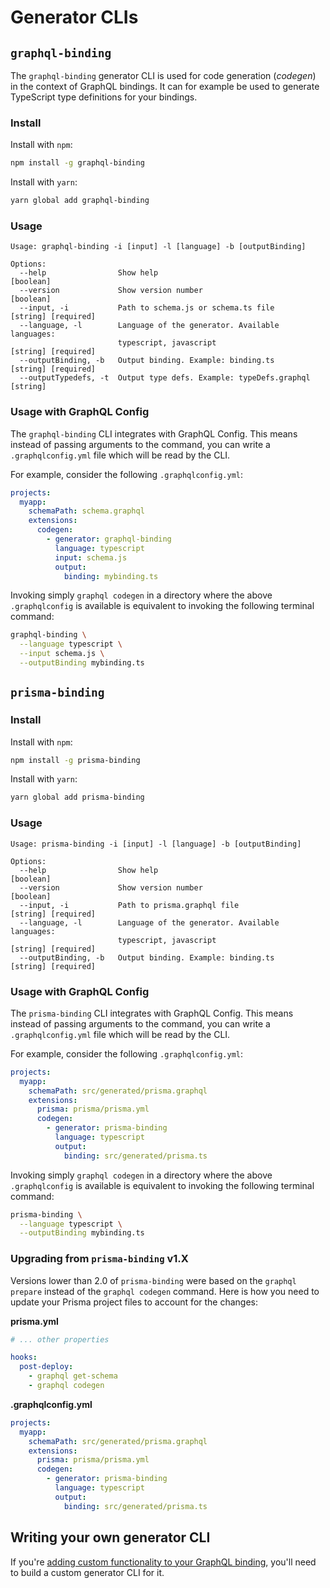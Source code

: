 # Generator CLIs

## `graphql-binding`

The `graphql-binding` generator CLI is used for code generation (_codegen_) in the context of GraphQL bindings. It can for example be used to generate TypeScript type definitions for your bindings.

### Install

Install with `npm`:

```sh
npm install -g graphql-binding
```

Install with `yarn`:

```sh
yarn global add graphql-binding
```

### Usage

```
Usage: graphql-binding -i [input] -l [language] -b [outputBinding]

Options:
  --help                Show help                                      [boolean]
  --version             Show version number                            [boolean]
  --input, -i           Path to schema.js or schema.ts file            [string] [required]
  --language, -l        Language of the generator. Available languages:
                        typescript, javascript                         [string] [required]
  --outputBinding, -b   Output binding. Example: binding.ts            [string] [required]
  --outputTypedefs, -t  Output type defs. Example: typeDefs.graphql    [string]
```

### Usage with GraphQL Config

The `graphql-binding` CLI integrates with GraphQL Config. This means instead of passing arguments to the command, you can write a `.graphqlconfig.yml` file which will be read by the CLI.

For example, consider the following `.graphqlconfig.yml`:

```yaml
projects:
  myapp:
    schemaPath: schema.graphql
    extensions:
      codegen:
        - generator: graphql-binding
          language: typescript
          input: schema.js
          output:
            binding: mybinding.ts
```

Invoking simply `graphql codegen` in a directory where the above `.graphqlconfig` is available is equivalent to invoking the following terminal command:

```sh
graphql-binding \
  --language typescript \
  --input schema.js \
  --outputBinding mybinding.ts
```

## `prisma-binding`

### Install

Install with `npm`:

```sh
npm install -g prisma-binding
```

Install with `yarn`:

```sh
yarn global add prisma-binding
```

### Usage

```
Usage: prisma-binding -i [input] -l [language] -b [outputBinding]

Options:
  --help                Show help                                      [boolean]
  --version             Show version number                            [boolean]
  --input, -i           Path to prisma.graphql file                    [string] [required]
  --language, -l        Language of the generator. Available languages:
                        typescript, javascript                         [string] [required]
  --outputBinding, -b   Output binding. Example: binding.ts            [string] [required]
```

### Usage with GraphQL Config

The `prisma-binding` CLI integrates with GraphQL Config. This means instead of passing arguments to the command, you can write a `.graphqlconfig.yml` file which will be read by the CLI.

For example, consider the following `.graphqlconfig.yml`:

```yaml
projects:
  myapp:
    schemaPath: src/generated/prisma.graphql
    extensions:
      prisma: prisma/prisma.yml
      codegen:
        - generator: prisma-binding
          language: typescript
          output:
            binding: src/generated/prisma.ts
```

Invoking simply `graphql codegen` in a directory where the above `.graphqlconfig` is available is equivalent to invoking the following terminal command:

```sh
prisma-binding \
  --language typescript \
  --outputBinding mybinding.ts
```

### Upgrading from `prisma-binding` v1.X

 Versions lower than 2.0 of `prisma-binding` were based on the `graphql prepare` instead of the `graphql codegen` command. Here is how you need to update your Prisma project files to account for the changes:

 **prisma.yml**

```yml
# ... other properties

hooks:
  post-deploy:
    - graphql get-schema
    - graphql codegen
```

**.graphqlconfig.yml**

```yml
projects:
  myapp:
    schemaPath: src/generated/prisma.graphql
    extensions:
      prisma: prisma/prisma.yml
      codegen:
        - generator: prisma-binding
          language: typescript
          output:
            binding: src/generated/prisma.ts
```

## Writing your own generator CLI

If you're [adding custom functionality to your GraphQL binding](./04-Creating-your-own-binding.md#adding-custom-functionality-to-your-binding), you'll need to build a custom generator CLI for it.

